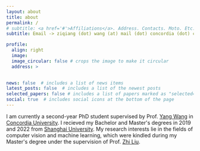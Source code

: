 ```yaml
---
layout: about
title: about
permalink: /
# subtitle: <a href='#'>Affiliations</a>. Address. Contacts. Moto. Etc.
subtitle: Email -> ziqiang (dot) wang (at) mail (dot) concordia (dot) ca

profile:
  align: right
  image: 
  image_circular: false # crops the image to make it circular
  address: >
   

news: false  # includes a list of news items
latest_posts: false  # includes a list of the newest posts
selected_papers: false # includes a list of papers marked as "selected={true}"
social: true  # includes social icons at the bottom of the page
---
```


I am currently a second-year PhD student supervised by Prof. [Yang Wang](https://users.encs.concordia.ca/~wayang/) in [Concordia University](https://www.concordia.ca/). I recieved my Bachelor and Master's degrees in 2019 and 2022 from [Shanghai University](https://www.shu.edu.cn/). My research interests lie in the fields of computer vision and machine learning, which were kindled during my Master's degree under the supervision of Prof. [Zhi Liu](https://www.ivp.shu.edu.cn/Default.aspx?tabid=31916).
